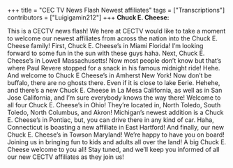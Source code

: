 +++
title = "CEC TV News Flash Newest  affiliates"
tags = ["Transcriptions"]
contributors = ["Luigigamin212"]
+++
**Chuck E. Cheese:**

This is a CECTV news flash! We here at CECTV would like to take a moment to welcome our newest affiliates from across the nation into the Chuck E. Cheese family! First, Chuck E. Cheese’s in Miami Florida! I’m looking forward to some fun in the sun with these guys haha. Next, Chuck E. Cheese’s in Lowell Massachusetts! Now most people don’t know but that’s where Paul Revere stopped for a snack in his famous midnight ride! Hehe. And welcome to Chuck E Cheese’s in Amherst New York! Now don’t be buffalo, there are no ghosts there. Even if it is close to lake Eerie. Hehehe, and there’s a new Chuck E. Cheese in La Mesa California, as well as in San Jose California, and I’m sure everybody knows the way there! Welcome to all four Chuck E. Cheese’s in Ohio! They’re located in, North Toledo, South Toledo, North Columbus, and Akron! Michigan’s newest addition is a Chuck E. Cheese’s in Pontiac, but, you can drive there in any kind of car. Haha, Connecticut is boasting a new affiliate in East Hartford! And finally, our new Chuck E. Cheese’s in Towson Maryland! We’re happy to have you on board! Joining us in bringing fun to kids and adults all over the land! A big Chuck E. Cheese welcome to you all! Stay tuned, and we’ll keep you informed of all our new CECTV affiliates as they join us! 
